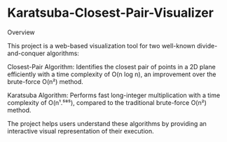 # Karatsuba-Closest-Pair-Visualizer
Overview

This project is a web-based visualization tool for two well-known divide-and-conquer algorithms:

Closest-Pair Algorithm: Identifies the closest pair of points in a 2D plane efficiently with a time complexity of O(n log n), an improvement over the brute-force O(n²) method.

Karatsuba Algorithm: Performs fast long-integer multiplication with a time complexity of O(n¹.⁵⁸⁵), compared to the traditional brute-force O(n²) method.

The project helps users understand these algorithms by providing an interactive visual representation of their execution.
